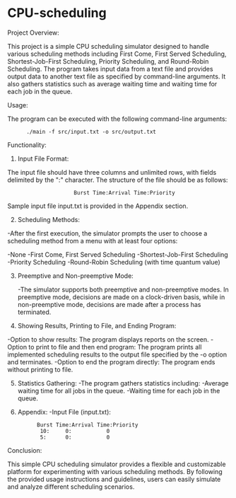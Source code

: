 # CPU-scheduling

Project Overview:

This project is a simple CPU scheduling simulator designed to handle various scheduling methods including First Come, First Served Scheduling, Shortest-Job-First Scheduling, Priority Scheduling, and Round-Robin Scheduling. The program takes input data from a text file and provides output data to another text file as specified by command-line arguments. It also gathers statistics such as average waiting time and waiting time for each job in the queue.

Usage:

The program can be executed with the following command-line arguments:

          ./main -f src/input.txt -o src/output.txt


Functionality: 

1. Input File Format:

The input file should have three columns and unlimited rows, with fields delimited by the ":" character. The structure of the file should be as follows:

                         Burst Time:Arrival Time:Priority
    
Sample input file input.txt is provided in the Appendix section.

2. Scheduling Methods:
   
-After the first execution, the simulator prompts the user to choose a scheduling method from a menu with at least four options:

-None
-First Come, First Served Scheduling
-Shortest-Job-First Scheduling
-Priority Scheduling
-Round-Robin Scheduling (with time quantum value)

3. Preemptive and Non-preemptive Mode:

   -The simulator supports both preemptive and non-preemptive modes. In preemptive mode, 
   decisions are made on a clock-driven basis, while in non-preemptive mode, decisions are made 
   after a process has terminated.


4. Showing Results, Printing to File, and Ending Program:

 -Option to show results: The program displays reports on the screen.
 -Option to print to file and then end program: The program prints all implemented scheduling 
     results to the output file specified by the -o option and terminates.
 -Option to end the program directly: The program ends without printing to file.
 
5. Statistics Gathering:
    -The program gathers statistics including:
      -Average waiting time for all jobs in the queue.
      -Waiting time for each job in the queue.
   
6. Appendix:
    -Input File (input.txt):
   
             Burst Time:Arrival Time:Priority
              10:     0:           0
              5:      0:           0

Conclusion:

This simple CPU scheduling simulator provides a flexible and customizable platform for experimenting with various scheduling methods. By following the provided usage instructions and guidelines, users can easily simulate and analyze different scheduling scenarios.
